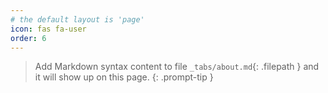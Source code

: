 ```yaml
---
# the default layout is 'page'
icon: fas fa-user
order: 6
---
```


> Add Markdown syntax content to file `_tabs/about.md`{: .filepath } and it will show up on this page.
{: .prompt-tip }
